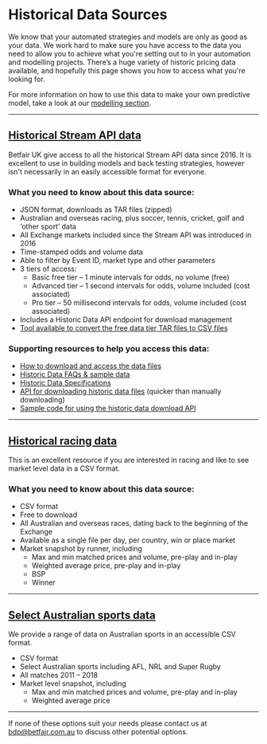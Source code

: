 # Historical Data Sources

We know that your automated strategies and models are only as good as your data. We work hard to make sure you have access to the data you need to allow you to achieve what you're setting out to in your automation and modelling projects. There’s a huge variety of historic pricing data available, and hopefully this page shows you how to access what you're looking for.

For more information on how to use this data to make your own predictive model, take a look at our [modelling section](/modelling/howToModel). 

---
## [Historical Stream API data](https://historicdata.betfair.com/#/mydata)

Betfair UK give access to all the historical Stream API data since 2016. It is excellent to use in building models and back testing strategies, however isn't necessarily in an easily accessible format for everyone. 

### What you need to know about this data source:

- JSON format, downloads as TAR files (zipped)
- Australian and overseas racing, plus soccer, tennis, cricket, golf and ‘other sport’ data
- All Exchange markets included since the Stream API was introduced in 2016
- Time-stamped odds and volume data
- Able to filter by Event ID, market type and other parameters 
- 3 tiers of access:
    - Basic free tier – 1 minute intervals for odds, no volume (free)
    - Advanced tier – 1 second intervals for odds, volume included (cost associated)
    - Pro tier – 50 millisecond intervals for odds, volume included (cost associated)
- Includes a Historic Data API endpoint for download management 
- [Tool available to convert the free data tier TAR files to CSV files](https://github.com/betfair/historic-data-workbook)

### Supporting resources to help you access this data:

- [How to download and access the data files](/historicData/usingHistoricDataSite)
- [Historic Data FAQs & sample data](https://historicdata.betfair.com/#/help)
- [Historic Data Specifications](https://historicdata.betfair.com/Betfair-Historical-Data-Feed-Specification.pdf)
- [API for downloading historic data files](https://historicdata.betfair.com/#/apidocs) (quicker than manually downloading)
- [Sample code for using the historic data download API](https://github.com/betfair/historicdata)

---
## [Historical racing data](https://promo.betfair.com/betfairsp/prices)

This is an excellent resource if you are interested in racing and like to see market level data in a CSV format.

### What you need to know about this data source:

- CSV format
- Free to download
- All Australian and overseas races, dating back to the beginning of the Exchange
- Available as a single file per day, per country, win or place market
- Market snapshot by runner, including
    - Max and min matched prices and volume, pre-play and in-play
    - Weighted average price, pre-play and in-play
    - BSP
    - Winner

---
## [Select Australian sports data](https://www.betfair.com.au/hub/tools/betting-tools/betfair-data/)

We provide a range of data on Australian sports in an accessible CSV format. 

- CSV format
- Select Australian sports including AFL, NRL and Super Rugby
- All matches 2011 – 2018
- Market level snapshot, including
    - Max and min matched prices and volume, pre-play and in-play
    - Weighted average price

---
If none of these options suit your needs please contact us at bdp@betfair.com.au to discuss other potential options.